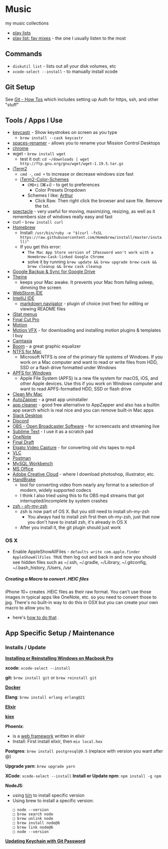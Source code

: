 
# Music
my music collections
- [play lists](https://soundcloud.com/dave-schinkel/sets)
- [play list: fav mixes](https://soundcloud.com/dave-schinkel/sets/fav-mixes) - the one I usually listen to the most

## Commands
- `diskutil list` []( []() ) - lists out all your disk volumes, etc
- `xcode-select --install` - to manually install xcode

## Git Setup
See [Git - How Tos](Git/code-efficiencies.md) which includes setting up Auth for https, ssh, and other "stuff"
## Tools / Apps I Use
- [keycastr](https://github.com/keycastr/keycastr) - Show keystrokes on screen as you type
    - `brew install --cask keycastr`
- [spaces-renamer](https://github.com/dado3212/spaces-renamer) - allows you to rename your Mission Control Desktops
- [chrome](https://www.google.com/chrome)
- wget - `brew install wget`
    - test it out: `cd ~/downloads | wget http://ftp.gnu.org/gnu/wget/wget-1.19.5.tar.gz`
- [iTerm2](https://www.iterm2.com)
    - `cmd -`, `cmd +` to increase or decrease windows size fast
    - [iTerm2-Color-Schemes](https://github.com/mbadolato/iTerm2-Color-Schemes)
        - `CMD+i` (⌘+i) - to get to preferences
          - Color Presets Dropdown
        - Schemes I like: [Arthur](https://github.com/mbadolato/iTerm2-Color-Schemes/blob/master/schemes/Arthur.itermcolors)
            - Click Raw.  Then right click the browser and save file.  Remove the txt.
- [spectacle](https://github.com/eczarny/spectacle) - very useful for moving, maximizing, resizing, as well as it remembers size of windows really easy and fast
- curl - `brew install curl`
- [Homebrew](https://brew.sh)
    - Install: `/usr/bin/ruby -e "$(curl -fsSL https://raw.githubusercontent.com/Homebrew/install/master/install)"`
    - If you get this error:
        - `The Mac App Store version of 1Password won't work with a Homebrew-Cask-linked Google Chrome`
        - solve it by running `brew update && brew upgrade brew-cask && brew cleanup && brew cask cleanup`
- [Google Backup & Sync for Google Drive](https://www.google.com/drive/download/backup-and-sync/)
- [Theine](https://itunes.apple.com/us/app/theine/id955848755?mt=12)
    - keeps your Mac awake. It prevents your Mac from falling asleep, dimming the screen
- [WebStorm IDE](https://www.jetbrains.com/webstorm)
- [IntelliJ IDE](https://www.jetbrains.com/idea/download)
    - [markdown navigator](https://plugins.jetbrains.com/plugin/7896-markdown-navigator) - plugin of choice (not free) for editing or viewing README files
- [iStat menus](https://bjango.com/mac/istatmenus)
- [Final Cut Pro](https://www.apple.com/final-cut-pro/)
- [Motion](https://itunes.apple.com/us/app/motion/id434290957?mt=12)
- [Motion VFX](https://www.motionvfx.com/minstaller) - for downloading and installing motion plugins & templates I buy
- [Camtasia](https://www.techsmith.com/video-editor.html)
- [Boom](https://www.globaldelight.com/boom/index.php) - a great graphic equalizer
- [NTFS for Mac](https://www.paragon-software.com/home/ntfs-mac/)
    - Microsoft NTFS is one of the primary file systems of Windows. If you work on a Mac computer and want to read or write files from HDD, SSD or a flash drive formatted under Windows
- [APFS for Windows](https://www.paragon-software.com/home/apfs-windows/)
    - Apple File System (APFS) is a new file system for macOS, iOS, and other Apple devices. Use this if you work on Windows computer and want to read APFS-formatted HDD, SSD or flash drive
- [Clean My Mac](https://macpaw.com)
- [AutoZapper](https://www.appzapper.com) - a great app uninstaller
- [app cleaner](http://freemacsoft.net/appcleaner/) - good free alternative to AppZapper and also has a builtin app search which is real nice and you can remove built-in Mac apps
- [Slack Desktop](https://slack.com/downloads/osx)
- [Discord](https://discordapp.com)
- [OBS - Open Broadcaster Software](https://obsproject.com/) - for screencasts and streaming live
- [Sublime Text](https://www.sublimetext.com/) - I use it as a scratch pad
- [OneNote](https://www.onenote.com/download)
- [Final Draft](https://www.finaldraft.com/)
- [Elgato Video Capture](https://www.elgato.com/en/video-capture) - for converting old vhs tapes to mp4
- [VLC](https://www.videolan.org/vlc/download-macosx.html)
- [Postman](https://www.getpostman.com)
- [MySQL Workbench](https://www.mysql.com/products/workbench/)
- [MS Office](https://www.microsoft.com/en-us/store/b/office?icid=TopNavSoftwareOffice&activetab=tab%3ahomeorpersonal)
- [Adobe Creative Cloud](https://www.adobe.com/creativecloud.html) - where I download photoshop, illustrator, etc.
- [HandBrake](https://handbrake.fr/)
    - tool for converting video from nearly any format to a selection of modern, widely supported codecs
    - I think I also tried using this to fix OBS mp4 streams that got interrupted/incomplete by system crashes
- [zsh - oh-my-zsh](https://github.com/robbyrussell/oh-my-zsh)
    - zsh is now part of OS X. But you still need to install oh-my-zsh
      - You always had to install zsh first then oh-my-zsh, just that now you don't have to install zsh, it's already in OS X
    - After you install it, the git plugin should just work
    
### OS X
- Enable AppleShowAllFiles - `defaults write com.apple.finder AppleShowAllFiles TRUE` then log out and back in and now you should see hidden files such as ~/.ssh, ~/.gradle, ~/Library,
~/.gitconfig, ~/.bash_history, /Users, /usr
##### Creating a Macro to convert .HEIC files
iPhone 10+ creates .HEIC files as their raw format.  You can't use those images in typical apps like OneNote, etc. so you need to convert those to jpg.
There's no built-in way to do this in OSX but you can create your own macro to allow you to.

- here's [how to do that](https://www.howtogeek.com/398927/how-to-convert-heic-images-to-jpg-on-a-mac-the-easy-way) .


## App Specific Setup / Maintenance

### Installs / Update

**[Installing or Reinstalling Windows on Macbook Pro](https://discussions.apple.com/thread/250055471?answerId=250097418022&page=2)**

**xcode**: `xcode-select --install`

**git:** `brew install git` or `brew reinstall git`

**[Docker](https://docs.docker.com/v17.12/docker-for-mac/install/#download-docker-for-mac)**

**Elang**: `brew install erlang erlang@21`

**[Elixir](https://elixir-lang.org/install.html#mac-os-x)**

**[kiex](https://github.com/taylor/kiex)**

**Phoenix**:
- is a [web framework](https://phoenixframework.org/) written in elixir
- Install: First install elixir, then `mix local.hex`

**Postgres**: `brew install postgresql@9.5` (replace with version you want after @)

**Upgrade yarn**: `brew upgrade yarn`

**XCode**: `xcode-select --install`
**Install or Update npm**: `npm install -g npm`

**NodeJS**:
- using [tj/n](https://github.com/tj/n) to install specific version
-  Using brew to install a specific version:
    ```
    □ node --version
    □ brew search node
    □ brew unlink node
    □ brew install node@6
    □ brew link node@6
    □ node --version
    ```

**[Updating Keychain with Git Password](https://help.github.com/articles/updating-credentials-from-the-osx-keychain/)**
